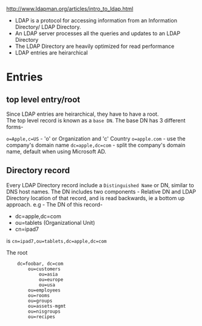http://www.ldapman.org/articles/intro_to_ldap.html

* LDAP is a protocol for accessing information from an Information Directory/ LDAP Directory.
* An LDAP server processes all the queries and updates to an LDAP Directory
* The LDAP Directory are heavily optimized for read performance
* LDAP entries are heirarchical

Entries
=======

top level entry/root
--------------------
Since LDAP entries are heirarchical, they have to have a root.  
The top level record is known as a `base DN`. The base DN has 3 different forms-

`o=Apple,c=US` - 'o' or Organization and 'c' Country
`o=apple.com` - use the company's domain name
`dc=apple,dc=com` - split the company's domain name, default when using Microsoft AD.

Directory record
----------------
Every LDAP Directory record include a `Distinguished Name` or DN, similar to DNS host names.
The DN includes two components - Relative DN and LDAP Directory location of that record, and is read
backwards, ie a bottom up approach.
e.g - The DN of this record-
* dc=apple,dc=com
* ou=tablets (Organizational Unit)
* cn=ipad7

is `cn=ipad7,ou=tablets,dc=apple,dc=com`

The root

```
    dc=foobar, dc=com 
        ou=customers 
            ou=asia 
            ou=europe 
            ou=usa 
        ou=employees 
        ou=rooms 
        ou=groups 
        ou=assets-mgmt 
        ou=nisgroups 
        ou=recipes
```
